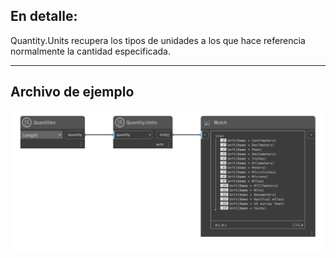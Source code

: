 ## En detalle:
Quantity.Units recupera los tipos de unidades a los que hace referencia normalmente la cantidad especificada.
___
## Archivo de ejemplo

![Quantity.Units](./DynamoUnits.Quantity.Units_img.png)
